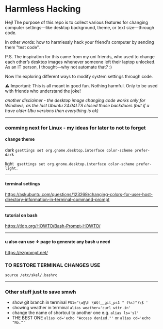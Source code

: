 # Harmless Hacking
Hej! The purpose of this repo is to collect various features for changing computer settings—like desktop background, theme, or text size—through code.

In other words: how to harmlessly hack your friend's computer by sending them "test code".

P.S. The inspiration for this came from my uni friends, who used to change each other’s desktop images whenever someone left their laptop unlocked.
As an IT person, I thought—why not automate that? :)

Now I’m exploring different ways to modify system settings through code.

⚠️ Important: This is all meant in good fun. Nothing harmful. Only to be used with friends who understand the joke!


*another disclaimer - the desktop image changing code works only for Windows, as the last Ubuntu 24.04LTS closed those backdoors (but if u have older Ubu versions then everything is ok)*

---
### comming next for Linux - my ideas for later to not to forget

#### change theme
dark 
`gsettings set org.gnome.desktop.interface color-scheme prefer-dark ` 

light ` gsettings set org.gnome.desktop.interface color-scheme prefer-light.`

---
#### terminal settings 
https://askubuntu.com/questions/123268/changing-colors-for-user-host-directory-information-in-terminal-command-prompt

---
#### tutorial on bash
https://tldp.org/HOWTO/Bash-Prompt-HOWTO/

---
#### u also can use ↓ page to generate any bash u need
https://ezprompt.net/

### TO RESTORE TERMINAL CHANGES USE
`source /etc/skel/.bashrc`

---

### Other stuff just to save smwh
- show git branch in terminal `PS1='\u@\h \W$(__git_ps1 " (%s)")\$ '`
- showing weather in terminal `alias weather='curl wttr.in'`
- change the name of shortcut to another one e.g. `alias ls='sl'`
- THE BEST ONE `alias cd='echo "Access denied."'`  or `alias cd='echo "No."'` 
